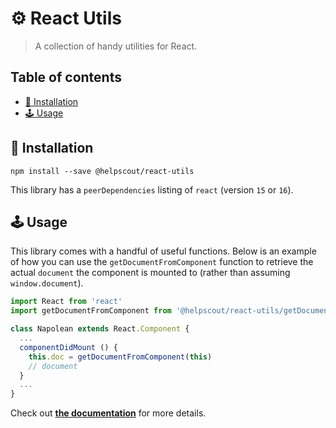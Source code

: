 # ⚙️ React Utils

> A collection of handy utilities for React.

## Table of contents

<!-- START doctoc generated TOC please keep comment here to allow auto update -->
<!-- DON'T EDIT THIS SECTION, INSTEAD RE-RUN doctoc TO UPDATE -->

- [🔧 Installation](#-installation)
- [🕹 Usage](#%F0%9F%95%B9-usage)

<!-- END doctoc generated TOC please keep comment here to allow auto update -->

## 🔧 Installation

```
npm install --save @helpscout/react-utils
```

This library has a `peerDependencies` listing of `react` (version `15` or `16`).

## 🕹 Usage

This library comes with a handful of useful functions. Below is an example of how you can use the `getDocumentFromComponent` function to retrieve the actual `document` the component is mounted to (rather than assuming `window.document`).

```jsx
import React from 'react'
import getDocumentFromComponent from '@helpscout/react-utils/getDocumentFromComponent'

class Napolean extends React.Component {
  ...
  componentDidMount () {
    this.doc = getDocumentFromComponent(this)
    // document
  }
  ...
}
```

Check out **[the documentation](./docs/)** for more details.
